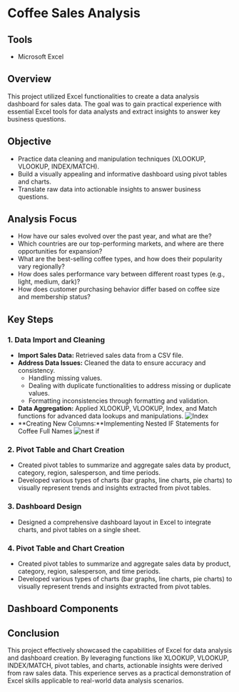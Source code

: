 
# Coffee Sales Analysis

## Tools
- Microsoft Excel

## Overview 
This project utilized Excel functionalities to create a data analysis dashboard for sales data. The goal was to gain practical experience with essential Excel tools for data analysts and extract insights to answer key business questions.

## Objective
- Practice data cleaning and manipulation techniques (XLOOKUP, VLOOKUP, INDEX/MATCH).
- Build a visually appealing and informative dashboard using pivot tables and charts.
- Translate raw data into actionable insights to answer business questions.

## Analysis Focus
- How have our sales evolved over the past year, and what are the?
- Which countries are our top-performing markets, and where are there opportunities for expansion?
- What are the best-selling coffee types, and how does their popularity vary regionally?
- How does sales performance vary between different roast types (e.g., light, medium, dark)?
- How does customer purchasing behavior differ based on coffee size and membership status?

## Key Steps 
### 1. Data Import and Cleaning
* **Import Sales Data:** Retrieved sales data from a CSV file.
* **Address Data Issues:** Cleaned the data to ensure accuracy and consistency.
    * Handling missing values.
    * Dealing with duplicate functionalities to address missing or duplicate values.
    * Formatting inconsistencies through formatting and validation.
* **Data Aggregation:** Applied XLOOKUP, VLOOKUP, Index, and Match functions for advanced data lookups and manipulations.
![Index](https://github.com/Watcharapollll/Data-Anlyst-Portfolio/assets/155180478/d158a0cd-f43f-40f7-b929-aa315863194b)
* **Creating New Columns:**Implementing Nested IF Statements for Coffee Full Names
![nest if](https://github.com/Watcharapollll/Data-Anlyst-Portfolio/assets/155180478/065bbdc5-e6c3-4dee-a4b5-af7118a39c5e)
### 2. Pivot Table and Chart Creation
* Created pivot tables to summarize and aggregate sales data by product, category, region, salesperson, and time periods.
* Developed various types of charts (bar graphs, line charts, pie charts) to visually represent trends and insights extracted from pivot tables.
### 3. Dashboard Design
* Designed a comprehensive dashboard layout in Excel to integrate charts, and pivot tables on a single sheet.
### 4. Pivot Table and Chart Creation
* Created pivot tables to summarize and aggregate sales data by product, category, region, salesperson, and time periods.
* Developed various types of charts (bar graphs, line charts, pie charts) to visually represent trends and insights extracted from pivot tables.

## Dashboard Components

## Conclusion
This project effectively showcased the capabilities of Excel for data analysis and dashboard creation. By leveraging functions like XLOOKUP, VLOOKUP, INDEX/MATCH, pivot tables, and charts, actionable insights were derived from raw sales data. This experience serves as a practical demonstration of Excel skills applicable to real-world data analysis scenarios.


